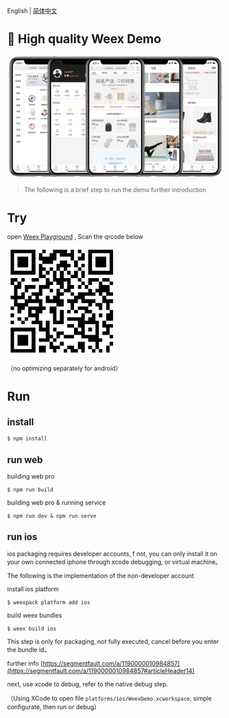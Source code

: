 English | [简体中文](README.zh-CN.md)

# :art: High quality Weex Demo

![](https://github.com/zwwill/yanxuan-weex-demo/raw/master/banner.png)

> The following is a brief step to run the demo
> further introduction


# Try

open [Weex Playground](http://weex.apache.org/cn/playground.html) , Scan the qrcode below

![](https://github.com/zwwill/yanxuan-weex-demo/raw/master/erHome.png)

（no optimizing separately for android）

# Run

## install

```
$ npm install
```

## run web

building web pro

```
$ npm run build 
```

building web pro & running service

```
$ npm run dev & npm run serve 
```

## run ios

ios packaging requires developer accounts, f not, you can only install it on your own connected iphone through xcode debugging, or virtual machine。

The following is the implementation of the non-developer account

install ios platform

``` 
$ weexpack platform add ios
```

build weex bundles

```
$ weex build ios
```

This step is only for packaging, not fully executed, cancel before you enter the bundle id。

further info [https://segmentfault.com/a/1190000010984857](https://segmentfault.com/a/1190000010984857#articleHeader14)

next, use xcode to debug, refer to the native debug step.

（Using XCode to open file `platforms/ios/WeexDemo.xcworkspace`, simple configurate, then run or debug）

